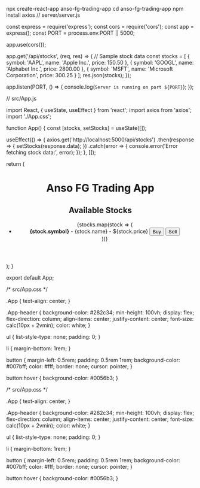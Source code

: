 npx create-react-app anso-fg-trading-app
cd anso-fg-trading-app
npm install axios
// server/server.js

const express = require('express');
const cors = require('cors');
const app = express();
const PORT = process.env.PORT || 5000;

app.use(cors());

app.get('/api/stocks', (req, res) => {
  // Sample stock data
  const stocks = [
    { symbol: 'AAPL', name: 'Apple Inc.', price: 150.50 },
    { symbol: 'GOOGL', name: 'Alphabet Inc.', price: 2800.00 },
    { symbol: 'MSFT', name: 'Microsoft Corporation', price: 300.25 }
  ];
  res.json(stocks);
});

app.listen(PORT, () => {
  console.log(`Server is running on port ${PORT}`);
});

// src/App.js

import React, { useState, useEffect } from 'react';
import axios from 'axios';
import './App.css';

function App() {
  const [stocks, setStocks] = useState([]);

  useEffect(() => {
    axios.get('http://localhost:5000/api/stocks')
      .then(response => {
        setStocks(response.data);
      })
      .catch(error => {
        console.error('Error fetching stock data:', error);
      });
  }, []);

  return (
    <div className="App">
      <header className="App-header">
        <h1>Anso FG Trading App</h1>
        <h2>Available Stocks</h2>
        <ul>
          {stocks.map(stock => (
            <li key={stock.symbol}>
              <strong>{stock.symbol}</strong> - {stock.name} - ${stock.price}
              <button>Buy</button>
              <button>Sell</button>
            </li>
          ))}
        </ul>
      </header>
    </div>
  );
}

export default App;

/* src/App.css */

.App {
  text-align: center;
}

.App-header {
  background-color: #282c34;
  min-height: 100vh;
  display: flex;
  flex-direction: column;
  align-items: center;
  justify-content: center;
  font-size: calc(10px + 2vmin);
  color: white;
}

ul {
  list-style-type: none;
  padding: 0;
}

li {
  margin-bottom: 1rem;
}

button {
  margin-left: 0.5rem;
  padding: 0.5rem 1rem;
  background-color: #007bff;
  color: #fff;
  border: none;
  cursor: pointer;
}

button:hover {
  background-color: #0056b3;
}

/* src/App.css */

.App {
  text-align: center;
}

.App-header {
  background-color: #282c34;
  min-height: 100vh;
  display: flex;
  flex-direction: column;
  align-items: center;
  justify-content: center;
  font-size: calc(10px + 2vmin);
  color: white;
}

ul {
  list-style-type: none;
  padding: 0;
}

li {
  margin-bottom: 1rem;
}

button {
  margin-left: 0.5rem;
  padding: 0.5rem 1rem;
  background-color: #007bff;
  color: #fff;
  border: none;
  cursor: pointer;
}

button:hover {
  background-color: #0056b3;
}
